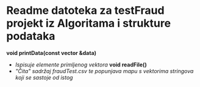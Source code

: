 # Readme datoteka za testFraud projekt iz Algoritama i strukture podataka

**void printData(const vector<string> &data)**
- _Ispisuje elemente primljenog vektora_
**void readFile()**
- _"Čita" sadržaj fraudTest.csv te popunjava mapu s vektorima stringova koji se sastoje od istog_
